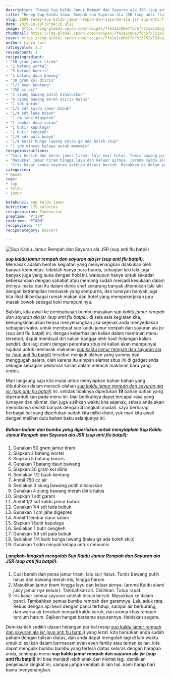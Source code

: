 ```yaml
---
description: "Resep Sup Kaldu Jamur Rempah dan Sayuran ala JSR (sup anti flu batpil) yang Enak Banget"
title: "Resep Sup Kaldu Jamur Rempah dan Sayuran ala JSR (sup anti flu batpil) yang Enak Banget"
slug: 1808-resep-sup-kaldu-jamur-rempah-dan-sayuran-ala-jsr-sup-anti-flu-batpil-yang-enak-banget
date: 2020-10-19T19:04:26.951Z
image: https://img-global.cpcdn.com/recipes/7fe1a2c80e7fdc5f/751x532cq70/sup-kaldu-jamur-rempah-dan-sayuran-ala-jsr-sup-anti-flu-batpil-foto-resep-utama.jpg
thumbnail: https://img-global.cpcdn.com/recipes/7fe1a2c80e7fdc5f/751x532cq70/sup-kaldu-jamur-rempah-dan-sayuran-ala-jsr-sup-anti-flu-batpil-foto-resep-utama.jpg
cover: https://img-global.cpcdn.com/recipes/7fe1a2c80e7fdc5f/751x532cq70/sup-kaldu-jamur-rempah-dan-sayuran-ala-jsr-sup-anti-flu-batpil-foto-resep-utama.jpg
author: Laura Carr
ratingvalue: 3.7
reviewcount: 3
recipeingredient:
- "50 gram jamur tiram"
- "2 batang wortel"
- "5 batang buncis"
- "1 batang daun bawang"
- "30 gram kol diiris"
- "1/2 buah kentang"
- "750 cc air"
- "3 siung bawang putih dihaluskan"
- "4 siung bawang merah diiris halus"
- "1 sdt garam"
- "1/2 sdt kaldu jamur bubuk"
- "1/4 sdt lada bubuk"
- "1 cm jahe digeprek"
- "1 lembar daun salam"
- "1 butir kapulaga"
- "1 butir cengkeh"
- "1/8 sdt pala bubuk"
- "1/4 butir bunga lawang kalau ga ada boleh skip"
- "1 sdm minyak kelapa untuk menumis"
recipeinstructions:
- "Cuci bersih dan peras jamur tiram, lalu suir halus. Tumis bawang putih halus dan bawang merah iris, hingga harum"
- "Masukkan jamur tiram hingga layu dan keluar airnya. (aroma Kaldu alami juicy jamur nya keluar). Tambahkan air. Didihkan. Tutup rapat."
- "Iris kasar semua sayuran setelah dicuci bersih. Masukkan ke dalam panci. Tambahkan semua bumbu rempah dan garamnya. Lalu aduk rata. Rebus dengan api kecil dengan panci tertutup, sampai air berkurang, dan warna air berubah menjadi kaldu keruh, dan aroma khas rempah tercium harum. Sajikan hangat bersama sayurannya. Habiskan segera."
categories:
- Resep
tags:
- sup
- kaldu
- jamur

katakunci: sup kaldu jamur 
nutrition: 175 calories
recipecuisine: Indonesian
preptime: "PT37M"
cooktime: "PT40M"
recipeyield: "4"
recipecategory: Dessert

---
```



![Sup Kaldu Jamur Rempah dan Sayuran ala JSR (sup anti flu batpil)](https://img-global.cpcdn.com/recipes/7fe1a2c80e7fdc5f/751x532cq70/sup-kaldu-jamur-rempah-dan-sayuran-ala-jsr-sup-anti-flu-batpil-foto-resep-utama.jpg)

<b><i>sup kaldu jamur rempah dan sayuran ala jsr (sup anti flu batpil)</i></b>, Memasak adalah bentuk kegiatan yang menyenangkan dilakukan oleh banyak komunitas. tidaklah hanya para bunda, sebagian laki laki juga banyak juga yang suka dengan hobi ini. walaupun hanya untuk sekedar kebersamaan dengan sahabat atau memang sudah menjadi kesukaan dalam dirinya. maka dari itu dalam dunia chef sekarang banyak ditemukan laki laki dengan ketrampilan memasak yang sempurna, dan lumayan banyak juga kita lihat di berbagai rumah makan dan hotel yang mempekerjakan juru masak cowok sebagai koki mumpuni nya.



Baiklah, kita awali ke pembahasan bumbu masakan <i>sup kaldu jamur rempah dan sayuran ala jsr (sup anti flu batpil)</i>. di sela sela kegiatan kita, kemungkinan akan terasa menyenangkan jika sejenak anda menyediakan sebagian waktu untuk membuat sup kaldu jamur rempah dan sayuran ala jsr (sup anti flu batpil) ini. dengan keberhasilan kalian dalam membuat menu tersebut, dapat membuat diri kalian bangga oleh hasil hidangan kalian sendiri. dan lagi disini dengan perantara situs ini kalian akan mempunyai rujukan untuk memasak makanan <u>sup kaldu jamur rempah dan sayuran ala jsr (sup anti flu batpil)</u> tersebut menjadi olahan yang yummy dan menggugah selera, oleh karena itu simpan alamat situs ini di gadget anda sebagai sebagian pedoman kalian dalam meracik makanan baru yang endes.


Mari langsung saja kita mulai untuk menyiapkan bahan bahan yang dibutuhkan dalam meracik olahan <u><i>sup kaldu jamur rempah dan sayuran ala jsr (sup anti flu batpil)</i></u> ini. setidak tidaknya diperlukan <b>19</b> bahan bahan yang diperuntuk kan pada menu ini. biar berikutnya dapat tercapai rasa yang lumayan dan nikmat. dan juga sisihkan waktu kita sejenak, sebab anda akan memulainya sedikit banyak dengan <b>3</b> langkah mudah. saya berharap berbagai hal yang diperlukan sudah kita miliki disini, yuk mari kita awali dengan melihat dulu bahan baku selanjutnya ini.

<!--inarticleads1-->

##### Bahan-bahan dan bumbu yang diperlukan untuk menyiapkan Sup Kaldu Jamur Rempah dan Sayuran ala JSR (sup anti flu batpil):

1. Gunakan 50 gram jamur tiram
1. Siapkan 2 batang wortel
1. Siapkan 5 batang buncis
1. Gunakan 1 batang daun bawang
1. Siapkan 30 gram kol diiris
1. Sediakan 1/2 buah kentang
1. Ambil 750 cc air
1. Sediakan 3 siung bawang putih dihaluskan
1. Gunakan 4 siung bawang merah diiris halus
1. Siapkan 1 sdt garam
1. Ambil 1/2 sdt kaldu jamur bubuk
1. Gunakan 1/4 sdt lada bubuk
1. Gunakan 1 cm jahe digeprek
1. Ambil 1 lembar daun salam
1. Siapkan 1 butir kapulaga
1. Sediakan 1 butir cengkeh
1. Gunakan 1/8 sdt pala bubuk
1. Sediakan 1/4 butir bunga lawang (kalau ga ada boleh skip)
1. Gunakan 1 sdm minyak kelapa untuk menumis




<!--inarticleads2-->

##### Langkah-langkah mengolah Sup Kaldu Jamur Rempah dan Sayuran ala JSR (sup anti flu batpil):

1. Cuci bersih dan peras jamur tiram, lalu suir halus. Tumis bawang putih halus dan bawang merah iris, hingga harum
1. Masukkan jamur tiram hingga layu dan keluar airnya. (aroma Kaldu alami juicy jamur nya keluar). Tambahkan air. Didihkan. Tutup rapat.
1. Iris kasar semua sayuran setelah dicuci bersih. Masukkan ke dalam panci. Tambahkan semua bumbu rempah dan garamnya. Lalu aduk rata. Rebus dengan api kecil dengan panci tertutup, sampai air berkurang, dan warna air berubah menjadi kaldu keruh, dan aroma khas rempah tercium harum. Sajikan hangat bersama sayurannya. Habiskan segera.




Demikianlah sedikit ulasan hidangan perihal resep <u>sup kaldu jamur rempah dan sayuran ala jsr (sup anti flu batpil)</u> yang lezat. kita harapkan anda sudah paham dengan tulisan diatas, dan anda dapat mengolah lagi di lain waktu untuk di sajikan dalam bermacam even even family atau teman kalian. kita dapat mengulik bumbu bumbu yang tertera diatas selaras dengan harapan anda, sehingga menu <b>sup kaldu jamur rempah dan sayuran ala jsr (sup anti flu batpil)</b> ini bisa menjadi lebih enak dan nikmat lagi. demikian penjelasan singkat ini, sampai jumpa kembali di lain hal. kami harap hari kamu menyenangkan.
